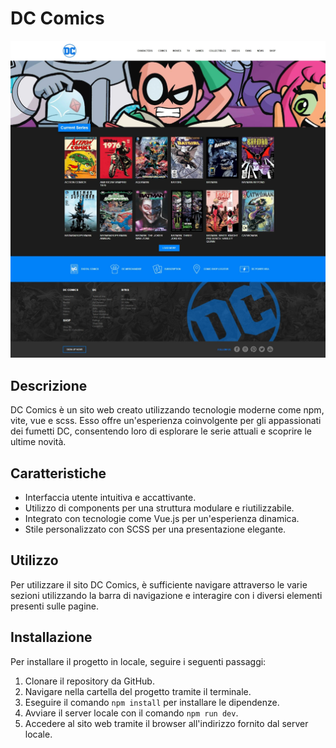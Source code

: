 # DC Comics

![Thumbail](/src/assets/readme-img/thumbnail.jpeg)

## Descrizione

DC Comics è un sito web creato utilizzando tecnologie moderne come npm, vite, vue e scss. Esso offre un'esperienza coinvolgente per gli appassionati dei fumetti DC, consentendo loro di esplorare le serie attuali e scoprire le ultime novità.

## Caratteristiche

- Interfaccia utente intuitiva e accattivante.
- Utilizzo di components per una struttura modulare e riutilizzabile.
- Integrato con tecnologie come Vue.js per un'esperienza dinamica.
- Stile personalizzato con SCSS per una presentazione elegante.

## Utilizzo

Per utilizzare il sito DC Comics, è sufficiente navigare attraverso le varie sezioni utilizzando la barra di navigazione e interagire con i diversi elementi presenti sulle pagine.

## Installazione

Per installare il progetto in locale, seguire i seguenti passaggi:

1. Clonare il repository da GitHub.
2. Navigare nella cartella del progetto tramite il terminale.
3. Eseguire il comando `npm install` per installare le dipendenze.
4. Avviare il server locale con il comando `npm run dev`.
5. Accedere al sito web tramite il browser all'indirizzo fornito dal server locale.
